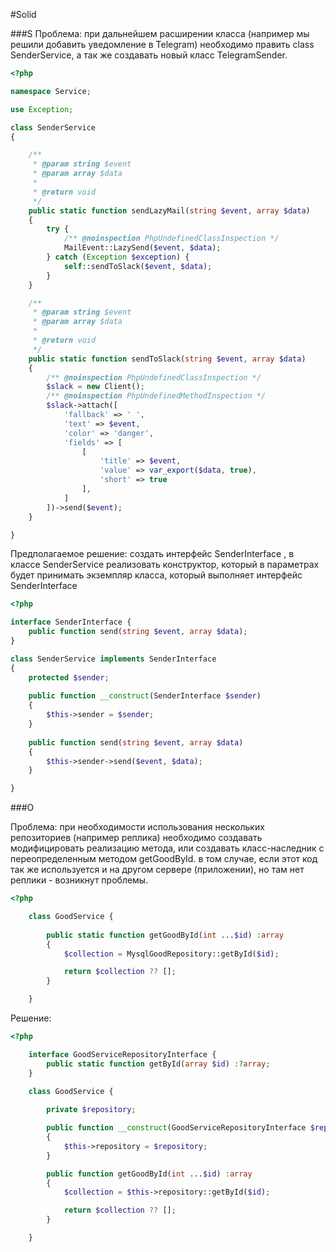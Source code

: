 #Solid 

###S
Проблема: при дальнейшем расширении класса (например мы решили добавить уведомление в Telegram)
необходимо править class SenderService, а так же создавать новый класс TelegramSender.
 
```php
<?php

namespace Service;

use Exception;

class SenderService
{

	/**
	 * @param string $event
	 * @param array $data
	 *
	 * @return void
	 */
	public static function sendLazyMail(string $event, array $data)
	{
		try {
			/** @noinspection PhpUndefinedClassInspection */
			MailEvent::LazySend($event, $data);
		} catch (Exception $exception) {
			self::sendToSlack($event, $data);
		}
	}

	/**
	 * @param string $event
	 * @param array $data
	 *
	 * @return void
	 */
	public static function sendToSlack(string $event, array $data)
	{
		/** @noinspection PhpUndefinedClassInspection */
		$slack = new Client();
		/** @noinspection PhpUndefinedMethodInspection */
		$slack->attach([
			'fallback' => ' ',
			'text' => $event,
			'color' => 'danger',
			'fields' => [
				[
					'title' => $event,
					'value' => var_export($data, true),
					'short' => true
				],
			]
		])->send($event);
	}

}
```

Предполагаемое решение: создать интерфейс SenderInterface , в классе 
SenderService реализовать конструктор, который в параметрах будет принимать 
экземпляр класса, который выполняет интерфейс SenderInterface

```php
<?php

interface SenderInterface {
    public function send(string $event, array $data);
}

class SenderService implements SenderInterface
{
    protected $sender;
    
    public function __construct(SenderInterface $sender)
    {
	    $this->sender = $sender;
    }
    
    public function send(string $event, array $data)
    {
		$this->sender->send($event, $data);
    }

}
```

###O

Проблема: при необходимости использования нескольких репозиториев (например реплика)
необходимо создавать модифицировать реализацию метода, или создавать класс-наследник
с переопределенным методом getGoodById. в том случае, если этот код так же используется 
и на другом сервере (приложении), но там нет реплики - возникнут проблемы.
 
```php
<?php

    class GoodService {
    	
        public static function getGoodById(int ...$id) :array
        {
            $collection = MysqlGoodRepository::getById($id);

            return $collection ?? [];
        }

    }
```

Решение:

```php
<?php

    interface GoodServiceRepositoryInterface {
        public static function getById(array $id) :?array;
    }

    class GoodService {
    	
        private $repository;

        public function __construct(GoodServiceRepositoryInterface $repository) 
        {
            $this->repository = $repository;
        }

        public function getGoodById(int ...$id) :array
        {
            $collection = $this->repository::getById($id);

            return $collection ?? [];
        }

    }
```

